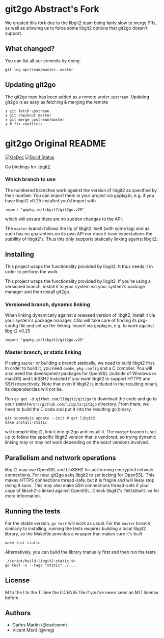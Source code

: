 git2go Abstract's Fork
======================

We created this fork due to the libgit2 team being fairly slow to merge PRs, as well as allowing us to force some libgit2 options that git2go doesn't support.

What changed?
-------------

You can list all our commits by doing:

```
git log upstream/master..master
```

Updating git2go
---------------

The git2go repo has been added as a remote under `upstream`. Updating git2go is as easy as fetching & merging the remote

```
❯ git fetch upstream
❯ git checkout master
❯ git merge upstream/master
❯ # fix conflicts
```

git2go Original README
======================
[![GoDoc](https://godoc.org/github.com/libgit2/git2go?status.svg)](http://godoc.org/github.com/libgit2/git2go) [![Build Status](https://travis-ci.org/libgit2/git2go.svg?branch=master)](https://travis-ci.org/libgit2/git2go)

Go bindings for [libgit2](http://libgit2.github.com/).

### Which branch to use

The numbered branches work against the version of libgit2 as specified by their number. You can import them in your project via gopkg.in, e.g. if you have libgit2 v0.25 installed you'd import with

    import "gopkg.in/libgit2/git2go.v25"

which will ensure there are no sudden changes to the API.

The `master` branch follows the tip of libgit2 itself (with some lag) and as such has no guarantees on its own API nor does it have expectations the stability of libgit2's. Thus this only supports statically linking against libgit2.

Installing
----------

This project wraps the functionality provided by libgit2. It thus needs it in order to perform the work.

This project wraps the functionality provided by libgit2. If you're using a versioned branch, install it to your system via your system's package manager and then install git2go.


### Versioned branch, dynamic linking

When linking dynamically against a released version of libgit2, install it via your system's package manager. CGo will take care of finding its pkg-config file and set up the linking. Import via gopkg.in, e.g. to work against libgit2 v0.25

    import "gopkg.in/libgit2/git2go.v25"

### Master branch, or static linking

If using `master` or building a branch statically, we need to build libgit2 first. In order to build it, you need `cmake`, `pkg-config` and a C compiler. You will also need the development packages for OpenSSL (outside of Windows or macOS) and LibSSH2 installed if you want libgit2 to support HTTPS and SSH respectively. Note that even if libgit2 is included in the resulting binary, its dependencies will not be.

Run `go get -d github.com/libgit2/git2go` to download the code and go to your `$GOPATH/src/github.com/libgit2/git2go` directory. From there, we need to build the C code and put it into the resulting go binary.

    git submodule update --init # get libgit2
    make install-static

will compile libgit2, link it into git2go and install it. The `master` branch is set up to follow the specific libgit2 version that is vendored, so trying dynamic linking may or may not work depending on the exact versions involved.

Parallelism and network operations
----------------------------------

libgit2 may use OpenSSL and LibSSH2 for performing encrypted network connections. For now, git2go asks libgit2 to set locking for OpenSSL. This makes HTTPS connections thread-safe, but it is fragile and will likely stop doing it soon. This may also make SSH connections thread-safe if your copy of libssh2 is linked against OpenSSL. Check libgit2's `THREADSAFE.md` for more information.

Running the tests
-----------------

For the stable version, `go test` will work as usual. For the `master` branch, similarly to installing, running the tests requires building a local libgit2 library, so the Makefile provides a wrapper that makes sure it's built

    make test-static

Alternatively, you can build the library manually first and then run the tests

    ./script/build-libgit2-static.sh
    go test -v --tags "static" ./...

License
-------

M to the I to the T. See the LICENSE file if you've never seen an MIT license before.

Authors
-------

- Carlos Martín (@carlosmn)
- Vicent Martí (@vmg)

